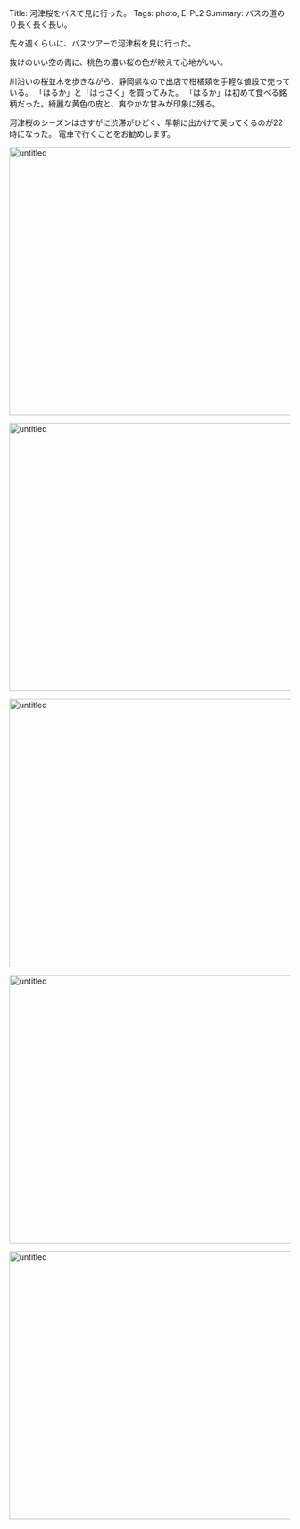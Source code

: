 Title: 河津桜をバスで見に行った。
Tags: photo, E-PL2
Summary: バスの道のり長く長く長い。

先々週くらいに、バスツアーで河津桜を見に行った。

抜けのいい空の青に、桃色の濃い桜の色が映えて心地がいい。

川沿いの桜並木を歩きながら、静岡県なので出店で柑橘類を手軽な値段で売っている。
「はるか」と「はっさく」を買ってみた。
「はるか」は初めて食べる銘柄だった。綺麗な黄色の皮と、爽やかな甘みが印象に残る。

河津桜のシーズンはさすがに渋滞がひどく、早朝に出かけて戻ってくるのが22時になった。
電車で行くことをお勧めします。

<a href='https://www.flickr.com/photos/125573348@N07/24714061053' title='untitled by meganehouser on Flickr'><img src='https://farm2.staticflickr.com/1593/24714061053_13a1cff1bb.jpg' width=640 height=480 alt='untitled'></a>

<a href='https://www.flickr.com/photos/125573348@N07/24973081709' title='untitled by meganehouser on Flickr'><img src='https://farm2.staticflickr.com/1706/24973081709_c70b853e66.jpg' width=640 height=480 alt='untitled'></a>

<a href='https://www.flickr.com/photos/125573348@N07/24709672994' title='untitled by meganehouser on Flickr'><img src='https://farm2.staticflickr.com/1455/24709672994_d9066d5b12.jpg' width=640 height=480 alt='untitled'></a>

<a href='https://www.flickr.com/photos/125573348@N07/24710279274' title='untitled by meganehouser on Flickr'><img src='https://farm2.staticflickr.com/1709/24710279274_72d13bcda2.jpg' width=640 height=480 alt='untitled'></a>

<a href='https://www.flickr.com/photos/125573348@N07/25247038361' title='untitled by meganehouser on Flickr'><img src='https://farm2.staticflickr.com/1564/25247038361_9b5ee28103.jpg' width=640 height=480 alt='untitled'></a>

